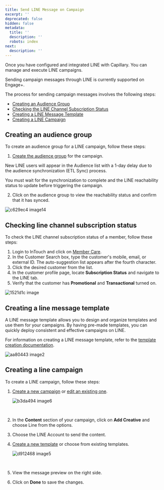 ```yaml
---
title: Send LINE Message on Campaign
excerpt: ''
deprecated: false
hidden: false
metadata:
  title: ''
  description: ''
  robots: index
next:
  description: ''
---
```

Once you have configured and integrated LINE with Capillary. You can manage and execute LINE campaigns.

<Note title="Note">
Sending campaign messages through LINE is currently supported on Engage+.
</Note>

The process for sending campaign messages involves the following steps:

*   [Creating an Audience Group](https://docs.capillarytech.com/docs/line-sending-campaign-messages#creating-an-audience-group)
*   [Checking the LINE Channel Subscription Status](https://docs.capillarytech.com/docs/line-sending-campaign-messages#checking-line-channel-subscription-status)
*   [Creating a LINE Message Template](https://docs.capillarytech.com/docs/line-sending-campaign-messages#creating-a-line-message-template)
*   [Creating a LINE Campaign](https://docs.capillarytech.com/docs/line-sending-campaign-messages#creating-a-line-campaign)

## Creating an audience group

To create an audience group for a LINE campaign, follow these steps:

1. [Create the audience group](https://docs.capillarytech.com/docs/audience-group-filters) for the campaign.

<Note title="Note">
New LINE users will appear in the Audience list with a 1-day delay due to the audience synchronization (ETL Sync) process.

You must wait for the synchronization to complete and the LINE reachability status to update before triggering the campaign.
</Note>

2. Click on the audience group to view the reachability status and confirm that it has synced.

![c629ec4 image14](https://files.readme.io/c629ec4-image14.png)

## Checking line channel subscription status

To check the LINE channel subscription status of a member, follow these steps:

1. Login to InTouch and click on [Member Care](https://docs.capillarytech.com/docs/member-care).
2. In the Customer Search box, type the customer's mobile, email, or external ID. The auto-suggestion list appears after the fourth character.
3. Click the desired customer from the list.
4. In the customer profile page, locate **Subscription Status** and navigate to the LINE tab.
5. Verify that the customer has **Promotional** and **Transactional** turned on.

![1521d1c image](https://files.readme.io/1521d1c-image.png)

## Creating a line message template

A LINE message template allows you to design and organize templates and use them for your campaigns. By having pre-made templates, you can quickly deploy consistent and effective campaigns on LINE.

For information on creating a LINE message template, refer to the [template creation documentation](https://docs.capillarytech.com/docs/create-line-template).

![aa80443 image2](https://files.readme.io/aa80443-image2.png)

## Creating a line campaign

To create a LINE campaign, follow these steps:

1. [Create a new campaign](https://docs.capillarytech.com/docs/create-a-campaign) or [edit an existing one](https://docs.capillarytech.com/docs/modify-a-campaign).

   ![b3da494 image6](https://files.readme.io/b3da494-image6.png)

   <br />
2. In the **Content** section of your campaign, click on **Add Creative** and choose Line from the options.
3. Choose the LINE Account to send the content.
4. [Create a new template](https://docs.capillarytech.com/docs/create-line-template) or choose from existing templates.

   ![d912468 image5](https://files.readme.io/d912468-image5.png)

   <br />
5. View the message preview on the right side.
6. Click on **Done** to save the changes.